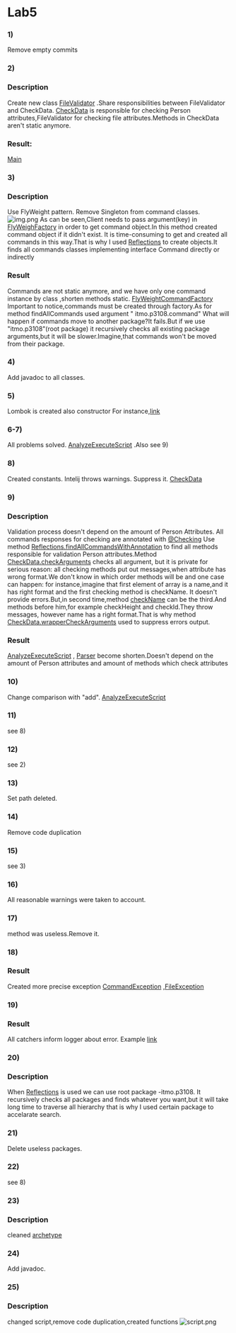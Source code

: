 # Lab5

### <a name="1_block"/>1)

Remove empty commits

### 2)

### Description

Create new
class [FileValidator](https://github.com/danil228-emelin/Lab5/blob/main/src/main/java/itmo/p3108/util/FileValidator.java#L1-L89)
.Share responsibilities between FileValidator and CheckData.
[CheckData](https://github.com/danil228-emelin/Lab5/blob/main/src/main/java/itmo/p3108/util/CheckData.java#L1-L331)
is responsible for checking Person attributes,FileValidator for checking file attributes.Methods in CheckData aren't
static anymore.

### Result:

[Main](https://github.com/danil228-emelin/Lab5/blob/main/src/main/java/itmo/p3108/Main.java#L1-L28)

### 3)

### Description

Use FlyWeight pattern. Remove Singleton from command classes.
![img.png](img/FlyWeighDiagram.png)
As can be seen,Client needs to pass argument(key)
in [FlyWeighFactory](https://github.com/danil228-emelin/Lab5/blob/main/src/main/java/itmo/p3108/command/FlyWeightCommandFactory.java#L1-L67)
in order to get command object.In this method
created command object if it didn't exist.
It is time-consuming to get and created all commands in this way.That is why I
used  [Reflections](https://github.com/danil228-emelin/Lab5/blob/main/src/main/java/itmo/p3108/util/Reflection.java#L1-L61)
to create objects.It finds all commands classes implementing interface Command directly or indirectly

### Result

Commands are not static anymore, and we have only one command instance by class ,shorten methods static.
[FlyWeightCommandFactory](https://github.com/danil228-emelin/Lab5/blob/main/src/main/java/itmo/p3108/command/FlyWeightCommandFactory.java#L1-L67)
Important to notice,commands must be created through factory.As for method findAllCommands used argument "
itmo.p3108.command"
What will happen if commands move to another package?It fails.But if we use "itmo.p3108"(root package) it recursively
checks all existing package arguments,but it will be slower.Imagine,that commands won't be moved from their package.

### 4)

Add javadoc to all classes.

### 5)

Lombok is created also constructor
For instance,[link](https://github.com/danil228-emelin/Lab5/blob/main/src/main/java/itmo/p3108/command/Add.java#L22)

### 6-7)

All problems solved.
[AnalyzeExecuteScript](https://github.com/danil228-emelin/Lab5/blob/main/src/main/java/itmo/p3108/util/AnalyzerExecuteScript.java#L18-L66)
.Also see 9)

### 8)

Created constants.
Intelij throws warnings. Suppress it.
[CheckData](https://github.com/danil228-emelin/Lab5/blob/main/src/main/java/itmo/p3108/util/CheckData.java#L23-L38)

### 9)

### Description

Validation process doesn't depend on the amount of Person Attributes.
All commands responses for checking are annotated
with [@Checking](https://github.com/danil228-emelin/Lab5/blob/main/src/main/java/itmo/p3108/util/annotation/Checking.java#L1)
Use
method [Reflections.findAllCommandsWithAnnotation](https://github.com/danil228-emelin/Lab5/blob/main/src/main/java/itmo/p3108/util/Reflection.java#L46-L58)
to find all methods responsible for validation Person
attributes.Method [CheckData.checkArguments](https://github.com/danil228-emelin/Lab5/blob/main/src/main/java/itmo/p3108/util/CheckData.java#L299-L328)
checks all argument, but it is private for serious reason: all checking methods put out messages,when attribute has
wrong
format.We don't know in which order methods will be and one case can happen: for instance,imagine that first element of
array is a name,and it has right format and the first
checking method is checkName. It doesn't provide errors.But,in second
time,method [checkName](https://github.com/danil228-emelin/Lab5/blob/main/src/main/java/itmo/p3108/util/CheckData.java#L261-L276)
can be the third.And methods before him,for example
checkHeight and checkId.They throw messages, however name has a right format.That is why
method [CheckData.wrapperCheckArguments](https://github.com/danil228-emelin/Lab5/blob/main/src/main/java/itmo/p3108/util/CheckData.java#L286-L291)
used to suppress errors output.

### Result

[AnalyzeExecuteScript](https://github.com/danil228-emelin/Lab5/blob/main/src/main/java/itmo/p3108/util/AnalyzerExecuteScript.java#L45-L62)
,
[Parser](https://github.com/danil228-emelin/Lab5/blob/main/src/main/java/itmo/p3108/parser/Parser.java#L1-L186)
become shorten.Doesn't depend on the amount of Person attributes and amount of methods which check attributes

### 10)

Change comparison with "add".
[AnalyzeExecuteScript](https://github.com/danil228-emelin/Lab5/blob/main/src/main/java/itmo/p3108/util/AnalyzerExecuteScript.java#L24-L25)

### 11)

see 8)

### 12)

see 2)

### 13)

Set path deleted.

### 14)

Remove code duplication

### 15)

see 3)

### 16)

All reasonable warnings were taken to account.

### 17)

method was useless.Remove it.

### 18)

### Result

Created more precise exception
[CommandException](https://github.com/danil228-emelin/Lab5/blob/main/src/main/java/itmo/p3108/exception/CommandException.java#L1-L8)
,[FileException](https://github.com/danil228-emelin/Lab5/blob/main/src/main/java/itmo/p3108/exception/FileException.java#L1-L12)

### 19)

### Result

All catchers inform logger about error.
Example
[link](https://github.com/danil228-emelin/Lab5/blob/main/src/main/java/itmo/p3108/parser/Parser.java#L153-L157)

### 20)

### Description

When [Reflections](https://github.com/danil228-emelin/Lab5/blob/main/src/main/java/itmo/p3108/util/Reflection.java#L1-L61)
is used we can use root package -itmo.p3108. It recursively checks all packages and finds whatever you want,but it will
take long time to traverse all hierarchy that is why I used certain package to accelarate search.

### 21)

Delete useless packages.

### 22)

see 8)

### 23)

### Description

cleaned [archetype](https://github.com/danil228-emelin/Lab5/tree/main/src/main/resources)

### 24)

Add javadoc.

### 25)

### Description

changed script,remove code duplication,created functions
![script.png](img/script.png)
